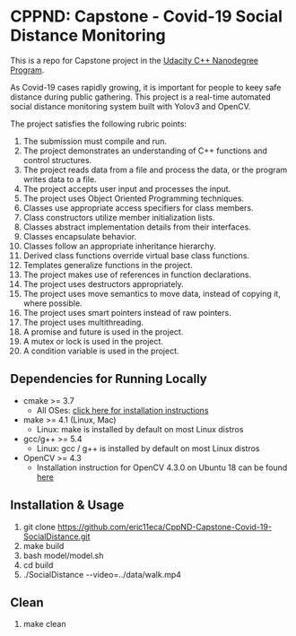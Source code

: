 # CPPND: Capstone - Covid-19 Social Distance Monitoring

This is a repo for Capstone project in the [Udacity C++ Nanodegree Program](https://www.udacity.com/course/c-plus-plus-nanodegree--nd213).

As Covid-19 cases rapidly growing, it is important for people to keey safe distance during public gathering. This project is a real-time automated social distance monitoring system built with Yolov3 and OpenCV.

The project satisfies the following rubric points:
1. The submission must compile and run.
2. The project demonstrates an understanding of C++ functions and control structures.
3. The project reads data from a file and process the data, or the program writes data to a file.
4. The project accepts user input and processes the input.
5. The project uses Object Oriented Programming techniques.
6. Classes use appropriate access specifiers for class members.
7. Class constructors utilize member initialization lists.
8. Classes abstract implementation details from their interfaces.
9. Classes encapsulate behavior.
10. Classes follow an appropriate inheritance hierarchy.
11. Derived class functions override virtual base class functions.
12. Templates generalize functions in the project.
13. The project makes use of references in function declarations.
14. The project uses destructors appropriately.
16. The project uses move semantics to move data, instead of copying it, where possible.
17. The project uses smart pointers instead of raw pointers.
18. The project uses multithreading.
19. A promise and future is used in the project.
20. A mutex or lock is used in the project.
21. A condition variable is used in the project.

## Dependencies for Running Locally
* cmake >= 3.7
  * All OSes: [click here for installation instructions](https://cmake.org/install/)
* make >= 4.1 (Linux, Mac)
  * Linux: make is installed by default on most Linux distros
* gcc/g++ >= 5.4
  * Linux: gcc / g++ is installed by default on most Linux distros
* OpenCV >= 4.3
  * Installation instruction for OpenCV 4.3.0 on Ubuntu 18 can be found [here](https://github.com/opencv/opencv/tree/4.1.0)

## Installation & Usage
1. git clone https://github.com/eric11eca/CppND-Capstone-Covid-19-SocialDistance.git
2. make build
3. bash model/model.sh
5. cd build
4. ./SocialDistance --video=../data/walk.mp4

## Clean
1. make clean
